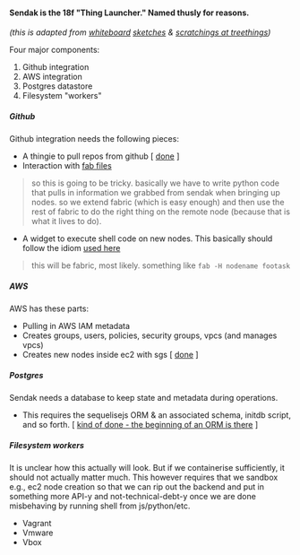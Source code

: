 #### Sendak is the 18f "Thing Launcher." Named thusly for reasons.

*(this is adapted from [whiteboard](https://github.com/18F/DevOps/blob/ba63f4caf9644b4c05666e6683bf4aad29ac4ba3/sendak/artifacts/original_concept_sketch_jane.png) [sketches](https://github.com/18F/DevOps/blob/ba63f4caf9644b4c05666e6683bf4aad29ac4ba3/sendak/artifacts/sendak_parts.png) & [scratchings at treethings](https://github.com/18F/DevOps/blob/f132128e2b3e6e4ec78a200bc0c18e36b529904a/sendak/artifacts/sendak_flow_10_sep.jpg))*

Four major components:

1. Github integration
2. AWS integration
3. Postgres datastore
4. Filesystem "workers"


##### Github
Github integration needs the following pieces:

* A thingie to pull repos from github [ [done](https://github.com/18F/DevOps/blob/37969444775f9da6e2b8266f1680acec1cb4d30d/sendak/node/node-sendak/components/github/github_shell.js) ]
* Interaction with [fab files](http://docs.fabfile.org/en/1.9/usage/fabfiles.html)

> so this is going to be tricky. basically we have to write python code that pulls in information we grabbed from sendak
> when bringing up nodes. so we extend fabric (which is easy enough) and then use the rest of fabric to do the right
> thing on the remote node (because that is what it lives to do).

* A widget to execute shell code on new nodes. This basically should follow the idiom [used here](https://github.com/avriette/misc/blob/master/joshsz/challenge.sh#L98)

> this will be fabric, most likely. something like `fab -H nodename footask`

##### AWS
AWS has these parts:

* Pulling in AWS IAM metadata
* Creates groups, users, policies, security groups, vpcs (and manages vpcs)
* Creates new nodes inside ec2 with sgs [ [done](https://github.com/18F/DevOps/blob/f548de6322185643fc209db485271dbabff81cd6/sendak/node/node-sendak/components/aws/run_instance.js) ]

##### Postgres
Sendak needs a database to keep state and metadata during operations.

* This requires the sequelisejs ORM & an associated schema, initdb script, and so forth. [ [kind of done - the beginning of an ORM is there](https://github.com/18F/DevOps/blob/37969444775f9da6e2b8266f1680acec1cb4d30d/sendak/node/node-sendak/app.js) ]

##### Filesystem workers
It is unclear how this actually will look. But if we containerise sufficiently, it should not actually matter much. This however requires that we sandbox e.g., ec2 node creation so that we can rip out the backend and put in something more API-y and not-technical-debt-y once we are done misbehaving by running shell from js/python/etc.

* Vagrant
* Vmware
* Vbox
